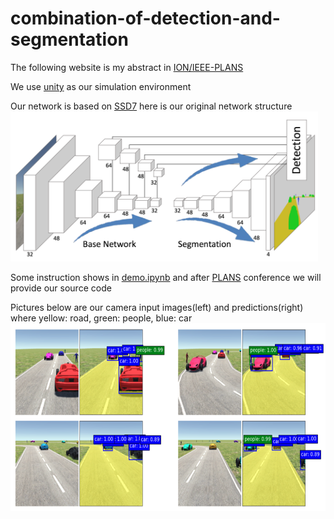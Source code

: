 # combination-of-detection-and-segmentation

The following website is my abstract in [ION/IEEE-PLANS](https://www.ion.org/plans/abstracts.cfm?paperID=5895)

We use [unity](https://unity3d.com/) as our simulation environment

Our network is based on [SSD7](https://github.com/pierluigiferrari/ssd_keras)
here is our original network structure
<img src="https://github.com/luckyuho/combination-of-detection-and-segmentation/blob/master/structure.png" height="240">

Some instruction shows in [demo.ipynb](https://github.com/luckyuho/combination-of-detection-and-segmentation/blob/master/demo.ipynb)
and after [PLANS](https://www.ion.org/plans/program.cfm) conference we will provide our source code

Pictures below are our camera input images(left) and predictions(right)
where yellow: road, green: people, blue: car
<img src="https://github.com/luckyuho/combination-of-detection-and-segmentation/blob/master/predictions.png" height="300">
